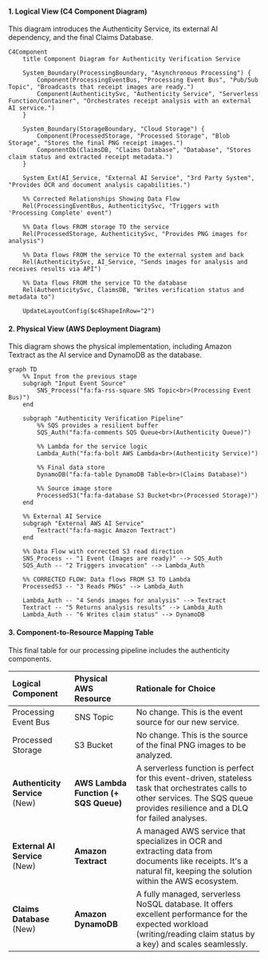 #### **1. Logical View (C4 Component Diagram)**

This diagram introduces the Authenticity Service, its external AI dependency, and the final Claims Database.

```mermaid
C4Component
    title Component Diagram for Authenticity Verification Service

    System_Boundary(ProcessingBoundary, "Asynchronous Processing") {
        Component(ProcessingEventBus, "Processing Event Bus", "Pub/Sub Topic", "Broadcasts that receipt images are ready.")
        Component(AuthenticitySvc, "Authenticity Service", "Serverless Function/Container", "Orchestrates receipt analysis with an external AI service.")
    }

    System_Boundary(StorageBoundary, "Cloud Storage") {
        Component(ProcessedStorage, "Processed Storage", "Blob Storage", "Stores the final PNG receipt images.")
        ComponentDb(ClaimsDB, "Claims Database", "Database", "Stores claim status and extracted receipt metadata.")
    }
    
    System_Ext(AI_Service, "External AI Service", "3rd Party System", "Provides OCR and document analysis capabilities.")

    %% Corrected Relationships Showing Data Flow
    Rel(ProcessingEventBus, AuthenticitySvc, "Triggers with 'Processing Complete' event")
    
    %% Data flows FROM storage TO the service
    Rel(ProcessedStorage, AuthenticitySvc, "Provides PNG images for analysis")

    %% Data flows FROM the service TO the external system and back
    Rel(AuthenticitySvc, AI_Service, "Sends images for analysis and receives results via API")
    
    %% Data flows FROM the service TO the database
    Rel(AuthenticitySvc, ClaimsDB, "Writes verification status and metadata to")

    UpdateLayoutConfig($c4ShapeInRow="2")
```

#### **2. Physical View (AWS Deployment Diagram)**

This diagram shows the physical implementation, including Amazon Textract as the AI service and DynamoDB as the database.

```mermaid
graph TD
    %% Input from the previous stage
    subgraph "Input Event Source"
        SNS_Process("fa:fa-rss-square SNS Topic<br>(Processing Event Bus)")
    end

    subgraph "Authenticity Verification Pipeline"
        %% SQS provides a resilient buffer
        SQS_Auth("fa:fa-comments SQS Queue<br>(Authenticity Queue)")
        
        %% Lambda for the service logic
        Lambda_Auth("fa:fa-bolt AWS Lambda<br>(Authenticity Service)")

        %% Final data store
        DynamoDB("fa:fa-table DynamoDB Table<br>(Claims Database)")
        
        %% Source image store
        ProcessedS3("fa:fa-database S3 Bucket<br>(Processed Storage)")
    end
    
    %% External AI Service
    subgraph "External AWS AI Service"
        Textract("fa:fa-magic Amazon Textract")
    end

    %% Data Flow with corrected S3 read direction
    SNS_Process -- "1 Event (Images are ready)" --> SQS_Auth
    SQS_Auth -- "2 Triggers invocation" --> Lambda_Auth
    
    %% CORRECTED FLOW: Data flows FROM S3 TO Lambda
    ProcessedS3 -- "3 Reads PNGs" --> Lambda_Auth
    
    Lambda_Auth -- "4 Sends images for analysis" --> Textract
    Textract -- "5 Returns analysis results" --> Lambda_Auth
    Lambda_Auth -- "6 Writes claim status" --> DynamoDB
```

#### **3. Component-to-Resource Mapping Table**

This final table for our processing pipeline includes the authenticity components.

| **Logical Component**       | **Physical AWS Resource**                                   | **Rationale for Choice**                                                                                                                                                             |
| :-------------------------- | :---------------------------------------------------------- | :----------------------------------------------------------------------------------------------------------------------------------------------------------------------------------- |
| Processing Event Bus        | SNS Topic                                                   | No change. This is the event source for our new service.                                                                                                                           |
| Processed Storage           | S3 Bucket                                                   | No change. This is the source of the final PNG images to be analyzed.                                                                                                                |
| **Authenticity Service** (New) | **AWS Lambda Function (+ SQS Queue)**                       | A serverless function is perfect for this event-driven, stateless task that orchestrates calls to other services. The SQS queue provides resilience and a DLQ for failed analyses. |
| **External AI Service** (New) | **Amazon Textract**                                         | A managed AWS service that specializes in OCR and extracting data from documents like receipts. It's a natural fit, keeping the solution within the AWS ecosystem.             |
| **Claims Database** (New)     | **Amazon DynamoDB**                                         | A fully managed, serverless NoSQL database. It offers excellent performance for the expected workload (writing/reading claim status by a key) and scales seamlessly.                 |
